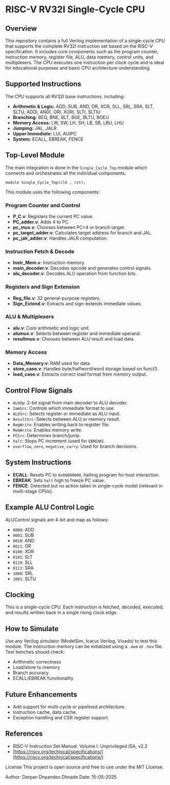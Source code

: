 # RISC-V RV32I Single-Cycle CPU

## Overview

This repository contains a full Verilog implementation of a single-cycle CPU that supports the complete RV32I instruction set based on the RISC-V specification. It includes core components such as the program counter, instruction memory, register file, ALU, data memory, control units, and multiplexers. The CPU executes one instruction per clock cycle and is ideal for educational purposes and basic CPU architecture understanding.

## Supported Instructions

The CPU supports all RV32I base instructions, including:

* **Arithmetic & Logic:** ADD, SUB, AND, OR, XOR, SLL, SRL, SRA, SLT, SLTU, ADDI, ANDI, ORI, XORI, SLTI, SLTIU
* **Branching:** BEQ, BNE, BLT, BGE, BLTU, BGEU
* **Memory Access:** LW, SW, LH, SH, LB, SB, LBU, LHU
* **Jumping:** JAL, JALR
* **Upper Immediate:** LUI, AUIPC
* **System:** ECALL, EBREAK, FENCE

## Top-Level Module

The main integration is done in the `Single_Cycle_Top` module which connects and orchestrates all the individual components.

```
module Single_Cycle_Top(clk , rst);
```

This module uses the following components:

### Program Counter and Control

* **P\_C.v**: Registers the current PC value.
* **PC\_adder.v**: Adds 4 to PC.
* **pc\_mux.v**: Chooses between PC+4 or branch target.
* **pc\_target\_adder.v**: Calculates target address for branch and JAL.
* **pc\_jalr\_adder.v**: Handles JALR computation.

### Instruction Fetch & Decode

* **Instr\_Mem.v**: Instruction memory.
* **main\_decoder.v**: Decodes opcode and generates control signals.
* **alu\_decoder.v**: Decodes ALU operation from function bits.

### Registers and Sign Extension

* **Reg\_file.v**: 32 general-purpose registers.
* **Sign\_Extend.v**: Extracts and sign-extends immediate values.

### ALU & Multiplexers

* **alu.v**: Core arithmetic and logic unit.
* **alumux.v**: Selects between register and immediate operand.
* **resultmux.v**: Chooses between ALU result and load data.

### Memory Access

* **Data\_Memory.v**: RAM used for data.
* **store\_case.v**: Handles byte/halfword/word storage based on funct3.
* **load\_case.v**: Extracts correct load format from memory output.

## Control Flow Signals

* `ALUOp`: 2-bit signal from main decoder to ALU decoder.
* `ImmSrc`: Controls which immediate format to use.
* `ALUSrc`: Selects register or immediate as ALU input.
* `ResultSrc`: Selects between ALU or memory result.
* `RegWrite`: Enables writing back to register file.
* `MemWrite`: Enables memory write.
* `PCSrc`: Determines branch/jump.
* `halt`: Stops PC increment (used for `EBREAK`).
* `overflow`, `zero`, `negative`, `carry`: Used for branch decisions.

## System Instructions

* **ECALL**: Resets PC to `0x00000000`, halting program for host interaction.
* **EBREAK**: Sets `halt` high to freeze PC value.
* **FENCE**: Detected but no action taken in single-cycle model (relevant in multi-stage CPUs).

## Example ALU Control Logic

ALUControl signals are 4-bit and map as follows:

* `0000`: ADD
* `0001`: SUB
* `0010`: AND
* `0011`: OR
* `0100`: XOR
* `0101`: SLT
* `0110`: SLL
* `0111`: SRA
* `1000`: SRL
* `1001`: SLTU

## Clocking

This is a single-cycle CPU. Each instruction is fetched, decoded, executed, and results written back in a single rising clock edge.

## How to Simulate

Use any Verilog simulator (ModelSim, Icarus Verilog, Vivado) to test this module. The instruction memory can be initialized using a `.mem` or `.hex` file. Test benches should check:

* Arithmetic correctness
* Load/store to memory
* Branch accuracy
* ECALL/EBREAK functionality

## Future Enhancements

* Add support for multi-cycle or pipelined architecture.
* Instruction cache, data cache.
* Exception handling and CSR register support.

## References

* RISC-V Instruction Set Manual: Volume I: Unprivileged ISA, v2.2
* [https://riscv.org/technical/specifications/](https://riscv.org/technical/specifications/)

License
This project is open source and free to use under the MIT License.

Author: Darpan Dnyandeo Dhnade
Date: 15-05-2025
